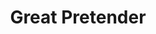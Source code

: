 ---
title: "Great Pretender"
image: 
  path: /assets/images/handpicks/great_pretender_cover.webp
  thumbnail: /assets/images/handpicks/great_pretender_cover.webp
#  caption: "Photo from [Pexels](https://www.pexels.com)"
---